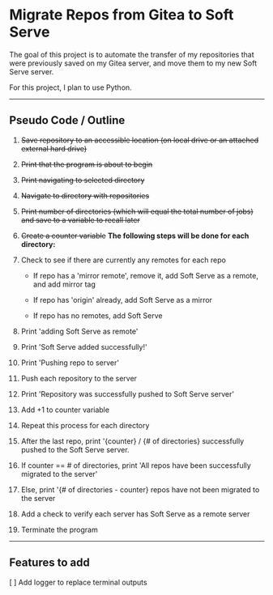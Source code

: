 # Migrate Repos from Gitea to Soft Serve

The goal of this project is to automate the transfer of my repositories that were previously saved on my Gitea server, and move them to my new Soft Serve server.

For this project, I plan to use Python.

---

## Pseudo Code / Outline

1. ~~Save repository to an accessible location (on local drive or an attached external hard drive)~~

2. ~~Print that the program is about to begin~~

3. ~~Print navigating to selected directory~~

4. ~~Navigate to directory with repositories~~

5. ~~Print number of directories (which will equal the total number of jobs) and save to a variable to recall later~~

6. ~~Create a counter variable~~
   **The following steps will be done for each directory:**
7. Check to see if there are currently any remotes for each repo

   - If repo has a 'mirror remote', remove it, add Soft Serve as a remote, and add mirror tag

   - If repo has 'origin' already, add Soft Serve as a mirror

   - If repo has no remotes, add Soft Serve

8. Print 'adding Soft Serve as remote'

9. Print 'Soft Serve added successfully!'

10. Print 'Pushing repo to server'

11. Push each repository to the server

12. Print 'Repository was successfully pushed to Soft Serve server'

13. Add +1 to counter variable

14. Repeat this process for each directory

15. After the last repo, print '{counter} / {# of directories} successfully pushed to the Soft Serve server.

16. If counter == # of directories, print 'All repos have been successfully migrated to the server'

17. Else, print '{# of directories - counter} repos have not been migrated to the server

18. Add a check to verify each server has Soft Serve as a remote server

19. Terminate the program

---

## Features to add

[ ] Add logger to replace terminal outputs
